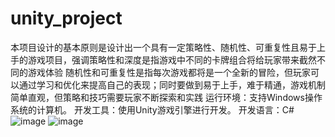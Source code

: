 # unity_project
本项目设计的基本原则是设计出一个具有一定策略性、随机性、可重复性且易于上手的游戏项目，强调策略性和深度是指游戏中不同的卡牌组合将给玩家带来截然不同的游戏体验
随机性和可重复性是指每次游戏都将是一个全新的冒险，但玩家可以通过学习和优化来提高自己的表现；同时要做到易于上手，难于精通，游戏机制简单直观，但策略和技巧需要玩家不断探索和实践
运行环境：支持Windows操作系统的计算机。
开发工具：使用Unity游戏引擎进行开发。
开发语言：C#
![image](https://github.com/user-attachments/assets/0f7daf72-0f41-4727-ae0a-0be34eee0579)
![image](https://github.com/user-attachments/assets/2f92d0c2-5fc9-423f-877c-600e45b069ba)
